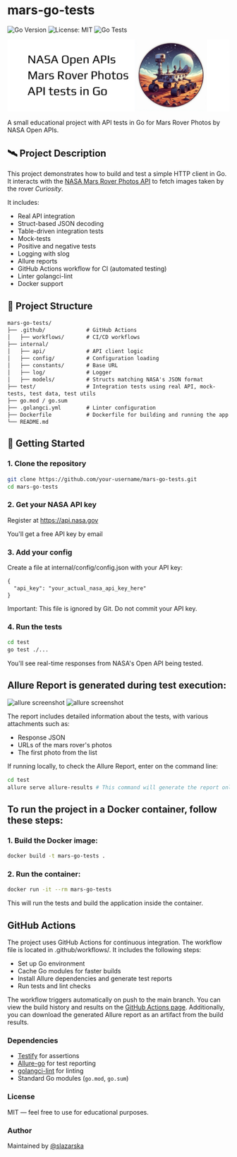 # mars-go-tests

![Go Version](https://img.shields.io/badge/Go-1.20%2B-blue)
![License: MIT](https://img.shields.io/badge/License-MIT-yellow.svg)
![Go Tests](https://github.com/slazarska/mars-go-tests/actions/workflows/go-tests.yml/badge.svg)

![NASA Mars Rover banner](images/banner.jpg)

A small educational project with API tests in Go for Mars Rover Photos by NASA Open APIs. 

## 🛰️ Project Description

This project demonstrates how to build and test a simple HTTP client in Go. 
It interacts with the [NASA Mars Rover Photos API](https://api.nasa.gov/) to fetch images taken by the rover *Curiosity*.

It includes:

- Real API integration
- Struct-based JSON decoding
- Table-driven integration tests
- Mock-tests
- Positive and negative tests
- Logging with slog
- Allure reports
- GitHub Actions workflow for CI (automated testing)
- Linter golangci-lint
- Docker support

## 📁 Project Structure
```
mars-go-tests/
├── .github/             # GitHub Actions
│   ├── workflows/       # CI/CD workflows
├── internal/
│   ├── api/             # API client logic
│   ├── config/          # Configuration loading
│   ├── constants/       # Base URL
│   ├── log/             # Logger
│   ├── models/          # Structs matching NASA's JSON format
├── test/                # Integration tests using real API, mock-tests, test data, test utils
├── go.mod / go.sum
├── .golangci.yml        # Linter configuration
├── Dockerfile           # Dockerfile for building and running the app
└── README.md
```

## 🚀 Getting Started

### 1. Clone the repository

```bash
git clone https://github.com/your-username/mars-go-tests.git
cd mars-go-tests
```

### 2. Get your NASA API key
Register at https://api.nasa.gov

You'll get a free API key by email

### 3. Add your config
Create a file at internal/config/config.json with your API key:

```
{
  "api_key": "your_actual_nasa_api_key_here"
}
```
Important: This file is ignored by Git. Do not commit your API key.

### 4. Run the tests
```bash
cd test
go test ./... 
```
You'll see real-time responses from NASA's Open API being tested.

## Allure Report is generated during test execution:
![allure screenshot](images/allure_00.jpg)
![allure screenshot](images/allure_01.jpg)

The report includes detailed information about the tests, with various attachments such as:

- Response JSON
- URLs of the mars rover's photos
- The first photo from the list

If running locally, to check the Allure Report, enter on the command line:
```bash
cd test
allure serve allure-results # This command will generate the report only when run from the 'test' directory
```

## To run the project in a Docker container, follow these steps:

### 1. Build the Docker image:
```bash
docker build -t mars-go-tests .
```
### 2. Run the container:
```bash
docker run -it --rm mars-go-tests
```
This will run the tests and build the application inside the container.

## GitHub Actions
The project uses GitHub Actions for continuous integration. The workflow file is located in .github/workflows/.
It includes the following steps:
- Set up Go environment
- Cache Go modules for faster builds
- Install Allure dependencies and generate test reports
- Run tests and lint checks

The workflow triggers automatically on push to the main branch.
You can view the build history and results on the [GitHub Actions page](https://github.com/slazarska/mars-go-tests/actions).
Additionally, you can download the generated Allure report as an artifact from the build results.

### Dependencies
- [Testify](https://github.com/stretchr/testify) for assertions
- [Allure-go](https://github.com/ozontech/allure-go) for test reporting 
- [golangci-lint](https://github.com/golangci/golangci-lint) for linting
- Standard Go modules (`go.mod`, `go.sum`)

### License
MIT — feel free to use for educational purposes.

### Author
Maintained by [@slazarska](https://github.com/slazarska)